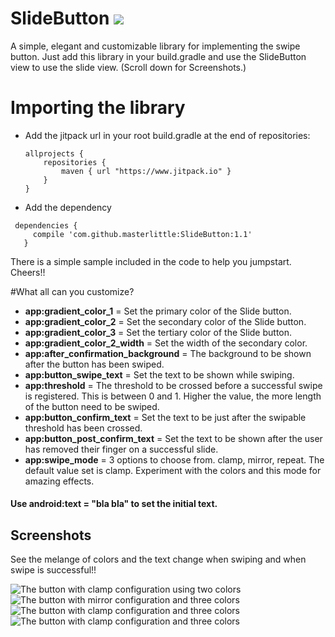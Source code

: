 # SlideButton [![](https://www.jitpack.io/v/masterlittle/SlideButton.svg)](https://www.jitpack.io/#masterlittle/SlideButton)

A simple, elegant and customizable library for implementing the swipe button. Just add this library in your build.gradle and use the SlideButton view to use the slide view. (Scroll down for Screenshots.)


# Importing the library

* Add the jitpack url in your root build.gradle at the end of repositories:

  ```
  allprojects {
      repositories {
          maven { url "https://www.jitpack.io" }
      }
  }
  ```
  
* Add the dependency
 
 ```
  dependencies {
      compile 'com.github.masterlittle:SlideButton:1.1'
	}
  ```
There is a simple sample included in the code to help you jumpstart. Cheers!!
 
#What all can you customize?

* **app:gradient_color_1** = Set the primary color of the Slide button.
* **app:gradient_color_2** = Set the secondary color of the Slide button.
* **app:gradient_color_3** = Set the tertiary color of the Slide button.
* **app:gradient_color_2_width** = Set the width of the secondary color.
* **app:after_confirmation_background** = The background to be shown after the button has been swiped.
* **app:button_swipe_text** = Set the text to be shown while swiping.
* **app:threshold** = The threshold to be crossed before a successful swipe is registered. This is between 0 and 1. Higher the value, the more length of the button need to be swiped.
* **app:button_confirm_text** = Set the text to be just after the swipable threshold has been crossed.
* **app:button_post_confirm_text** = Set the text to be shown after the user has removed their finger on a successful slide.
* **app:swipe_mode** = 3 options to choose from. clamp, mirror, repeat. The default value set is clamp. Experiment with the colors and this mode for amazing effects.

#### Use android:text = "bla bla" to set the initial text.

## Screenshots
See the melange of colors and the text change when swiping and when swipe is successful!!

![The button with clamp configuration using two colors](/resources/slidebutton_clamp_2.gif "Slide button")
![The button with mirror configuration and three colors](/resources/slidebutton_mirror_3.gif "Mirror Slide button")
![The button with clamp configuration and three colors](/resources/slidebutton_clamp_3.gif "Slide button")
![The button with clamp configuration and three colors](/resources/slidebutton_clamp_3_green.gif "Slide button")
